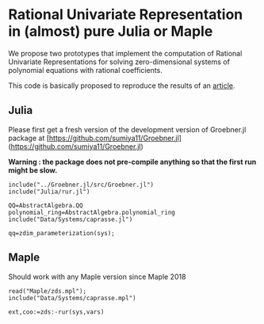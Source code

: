 # Rational Univariate Representation in (almost) pure Julia or Maple

We propose two prototypes that implement the computation of Rational Univariate Representations for solving zero-dimensional systems of polynomial equations with rational coefficients.

This code is basically proposed to reproduce the results of an [article](Article/RUR.pdf).

## Julia 

Please first get a fresh version of the development version of Groebner.jl package at [https://github.com/sumiya11/Groebner.jl] (https://github.com/sumiya11/Groebner.jl)

**Warning : the package does not pre-compile anything so that the first run might be slow.**

 ```
include("../Groebner.jl/src/Groebner.jl")
include("Julia/rur.jl")

QQ=AbstractAlgebra.QQ
polynomial_ring=AbstractAlgebra.polynomial_ring
include("Data/Systems/caprasse.jl")

qq=zdim_parameterization(sys);
 ```

## Maple
Should work with any Maple version since Maple 2018


 ```
read("Maple/zds.mpl");
include("Data/Systems/caprasse.mpl")

ext,coo:=zds:-rur(sys,vars)
 ```

